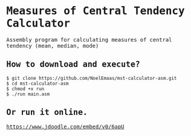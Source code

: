 # <samp>Measures of Central Tendency Calculator </samp>

<samp>Assembly program for calculating measures of central tendency (mean, median, mode)</samp>


<samp> How to download and execute? </samp>
------------
```
$ git clone https://github.com/NoelEmaas/mst-calculator-asm.git
$ cd mst-calculator-asm
$ chmod +x run
$ ./run main.asm
```

<samp> Or run it online. </samp>
------------
<samp> https://www.jdoodle.com/embed/v0/6apU </samp>

